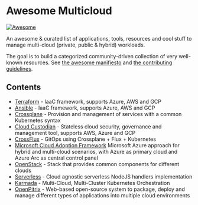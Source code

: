 # Awesome Multicloud

[![Awesome](https://awesome.re/badge.svg)](https://awesome.re)

An awesome & curated list of applications, tools, resources and cool stuff to manage multi-cloud (private, public & hybrid) workloads.

The goal is to build a categorized community-driven collection of very well-known resources. See [the awesome manifiesto](https://github.com/sindresorhus/awesome/blob/main/awesome.md) and [the contributing guidelines](https://github.com/sindresorhus/awesome/blob/main/contributing.md).

## Contents

- [Terraform](https://www.terraform.io/) - IaaC framework, supports Azure, AWS and GCP
- [Ansible](https://www.ansible.com/) - IaaC framework, supports Azure, AWS and GCP
- [Crossplane](https://crossplane.io/) - Provision and management of services with a common Kubernetes syntax
- [Cloud Custodian](https://cloudcustodian.io/) - Stateless cloud security, governance and management tool, supports AWS, Azure and GCP
- [CrossFlux](https://github.com/hasheddan/crossflux) - GitOps using Crossplane + Flux + Kubernetes
- [Microsoft Cloud Adoption Framework](https://docs.microsoft.com/en-us/azure/cloud-adoption-framework/scenarios/hybrid/scenario-overview) Microsoft Azure approach for hybrid and multi-cloud scenarios, with Azure as primary cloud and Azure Arc as central control panel
- [OpenStack](https://www.openstack.org/) - Stack that provides common components for different clouds
- [Serverless](https://github.com/serverless/multicloud) - Cloud agnostic serverless NodeJS handlers implementation
- [Karmada](https://github.com/karmada-io/karmada) - Multi-Cloud, Multi-Cluster Kubernetes Orchestration
- [OpenPitrix](https://github.com/openpitrix/openpitrix) - Web-based open-source system to package, deploy and manage different types of applications into multiple cloud environments
